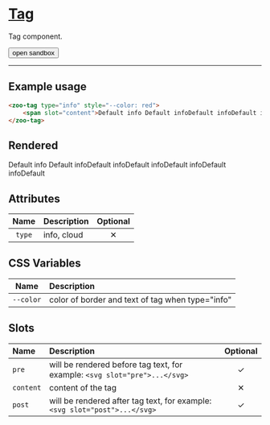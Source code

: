 # [Tag](#tag)

Tag component.

<zoo-button class="sandbox-btn">
	<button type="button" onclick="openSandbox('zoo-tag')">open sandbox</button>
</zoo-button>
<template id="zoo-tag-template">
	<form>
		<zoo-input>
			<label slot="label">--color CSS Custom Property</label>
			<input slot="input" type="color" data-type="css" data-cssname="--color">
		</zoo-input>
		<h3>Rendered output</h3>
		<output>
<zoo-tag type="info" style="--color: red">
	<span slot="content">Default info Default infoDefault infoDefault infoDefault infoDefault infoDefault</span>
</zoo-tag>
		</output>
		<h3>HTML code</h3>
		<pre class=" language-html"><code></code></pre>
	</form>
</template>

***

## Example usage

```HTML
<zoo-tag type="info" style="--color: red">
	<span slot="content">Default info Default infoDefault infoDefault infoDefault infoDefault infoDefault</span>
</zoo-tag>
```

## Rendered

<zoo-tag type="info" style="--color: red">
	<span slot="content">Default info Default infoDefault infoDefault infoDefault infoDefault infoDefault</span>
</zoo-tag>

## Attributes

| **Name** | **Description** | **Optional** |
| :------: | :-------------- | :----------: |
|  `type`  | info, cloud     |   &#10005;   |

## CSS Variables

| **Name**  | **Description**                                  |
| :-------: | :----------------------------------------------- |
| `--color` | color of border and text of tag when type="info" |

## Slots

| **Name**  | **Description**                                                            | **Optional** |
| :-------- | :------------------------------------------------------------------------- | :----------: |
| `pre`     | will be rendered before tag text, for example: `<svg slot="pre">...</svg>` |   &#10003;   |
| `content` | content of the tag                                                         |   &#10005;   |
| `post`    | will be rendered after tag text, for example: `<svg slot="post">...</svg>` |   &#10003;   |
